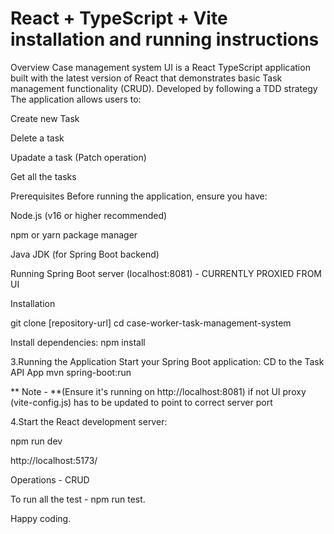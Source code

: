 # React + TypeScript + Vite  installation and running instructions

Overview Case management system UI is a React TypeScript  application built with the latest version of React that demonstrates basic Task management functionality (CRUD). Developed by following a TDD strategy The application allows users to:

Create new Task

Delete a task

Upadate a task (Patch operation)

Get all the tasks

Prerequisites Before running the application, ensure you have:

Node.js (v16 or higher recommended)

npm or yarn package manager

Java JDK (for Spring Boot backend)

Running Spring Boot server (localhost:8081)  - CURRENTLY PROXIED FROM UI

Installation

git clone [repository-url] cd case-worker-task-management-system

Install dependencies: npm install

3.Running the Application Start your Spring Boot application: CD to the Task API App mvn spring-boot:run

** Note - **(Ensure it's running on http://localhost:8081) if not UI proxy (vite-config.js) has to be updated to point to correct server port

4.Start the React development server:

npm run dev

http://localhost:5173/

Operations - CRUD


To run all the test -   npm run test.

Happy coding.
